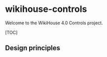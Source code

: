 wikihouse-controls
==================

Welcome to the WikiHouse 4.0 Controls project.

[TOC]


Design principles
-----------------


